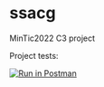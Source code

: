 # ssacg
MinTic2022 C3 project

Project tests:

[![Run in Postman](https://run.pstmn.io/button.svg)](https://app.getpostman.com/run-collection/17802393-9be2e0e4-92dc-40b7-8430-42b158158e91?action=collection%2Ffork&collection-url=entityId%3D17802393-9be2e0e4-92dc-40b7-8430-42b158158e91%26entityType%3Dcollection%26workspaceId%3D5b6cdc8d-337f-4d94-8063-6a41371e1168)

